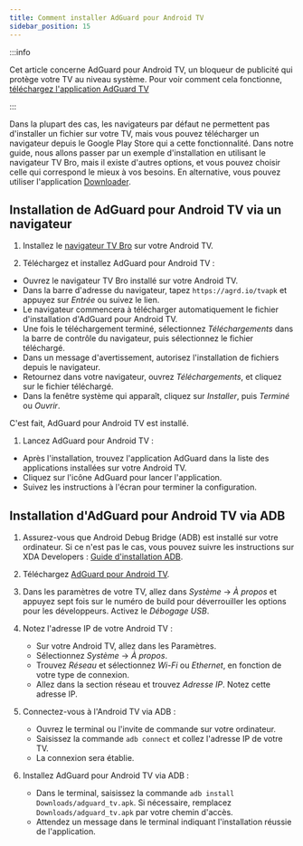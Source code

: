 ```yaml
---
title: Comment installer AdGuard pour Android TV
sidebar_position: 15
---
```


:::info

Cet article concerne AdGuard pour Android TV, un bloqueur de publicité qui protège votre TV au niveau système. Pour voir comment cela fonctionne, [téléchargez l'application AdGuard TV](https://agrd.io/tvapk)

:::

Dans la plupart des cas, les navigateurs par défaut ne permettent pas d'installer un fichier sur votre TV, mais vous pouvez télécharger un navigateur depuis le Google Play Store qui a cette fonctionnalité. Dans notre guide, nous allons passer par un exemple d'installation en utilisant le navigateur TV Bro, mais il existe d'autres options, et vous pouvez choisir celle qui correspond le mieux à vos besoins. En alternative, vous pouvez utiliser l'application [Downloader](https://play.google.com/store/apps/details?id=com.esaba.downloader).

## Installation de AdGuard pour Android TV via un navigateur

1. Installez le [navigateur TV Bro](https://play.google.com/store/apps/details?id=com.phlox.tvwebbrowser) sur votre Android TV.

2. Téléchargez et installez AdGuard pour Android TV :

- Ouvrez le navigateur TV Bro installé sur votre Android TV.
- Dans la barre d'adresse du navigateur, tapez `https://agrd.io/tvapk` et appuyez sur _Entrée_ ou suivez le lien.
- Le navigateur commencera à télécharger automatiquement le fichier d'installation d'AdGuard pour Android TV.
- Une fois le téléchargement terminé, sélectionnez _Téléchargements_ dans la barre de contrôle du navigateur, puis sélectionnez le fichier téléchargé.
- Dans un message d'avertissement, autorisez l'installation de fichiers depuis le navigateur.
- Retournez dans votre navigateur, ouvrez _Téléchargements_, et cliquez sur le fichier téléchargé.
- Dans la fenêtre système qui apparaît, cliquez sur _Installer_, puis _Terminé_ ou _Ouvrir_.

C'est fait, AdGuard pour Android TV est installé.

1. Lancez AdGuard pour Android TV :

- Après l'installation, trouvez l'application AdGuard dans la liste des applications installées sur votre Android TV.
- Cliquez sur l'icône AdGuard pour lancer l'application.
- Suivez les instructions à l'écran pour terminer la configuration.

## Installation d'AdGuard pour Android TV via ADB

1. Assurez-vous que Android Debug Bridge (ADB) est installé sur votre ordinateur. Si ce n'est pas le cas, vous pouvez suivre les instructions sur XDA Developers : [Guide d'installation ADB](https://www.xda-developers.com/install-adb-windows-macos-linux).

2. Téléchargez [AdGuard pour Android TV](https://agrd.io/tvapk).

3. Dans les paramètres de votre TV, allez dans _Système_ → _À propos_ et appuyez sept fois sur le numéro de build pour déverrouiller les options pour les développeurs. Activez le _Débogage USB_.

4. Notez l'adresse IP de votre Android TV :

    - Sur votre Android TV, allez dans les Paramètres.
    - Sélectionnez _Système_ → _À propos_.
    - Trouvez _Réseau_ et sélectionnez _Wi-Fi_ ou _Ethernet_, en fonction de votre type de connexion.
    - Allez dans la section réseau et trouvez _Adresse IP_. Notez cette adresse IP.

5. Connectez-vous à l'Android TV via ADB :

    - Ouvrez le terminal ou l'invite de commande sur votre ordinateur.
    - Saisissez la commande `adb connect` et collez l'adresse IP de votre TV.
    - La connexion sera établie.

6. Installez AdGuard pour Android TV via ADB :

    - Dans le terminal, saisissez la commande `adb install Downloads/adguard_tv.apk`. Si nécessaire, remplacez `Downloads/adguard_tv.apk` par votre chemin d'accès.
    - Attendez un message dans le terminal indiquant l'installation réussie de l'application.
